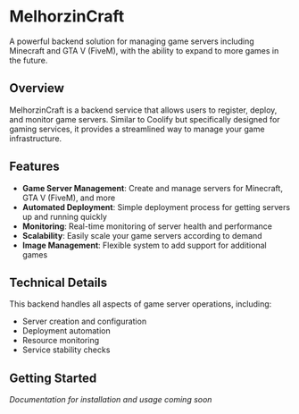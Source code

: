 # MelhorzinCraft

A powerful backend solution for managing game servers including Minecraft and GTA V (FiveM), with the ability to expand to more games in the future.

## Overview

MelhorzinCraft is a backend service that allows users to register, deploy, and monitor game servers. Similar to Coolify but specifically designed for gaming services, it provides a streamlined way to manage your game infrastructure.

## Features

- **Game Server Management**: Create and manage servers for Minecraft, GTA V (FiveM), and more
- **Automated Deployment**: Simple deployment process for getting servers up and running quickly
- **Monitoring**: Real-time monitoring of server health and performance
- **Scalability**: Easily scale your game servers according to demand
- **Image Management**: Flexible system to add support for additional games

## Technical Details

This backend handles all aspects of game server operations, including:
- Server creation and configuration
- Deployment automation
- Resource monitoring
- Service stability checks

## Getting Started

_Documentation for installation and usage coming soon_